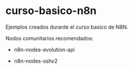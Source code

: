 # curso-basico-n8n

Ejemplos creados durante el curso basico de N8N.

Nodos comunitarios recomendados:

* n8n-nodes-evolution-api

* n8n-nodes-sshv2
